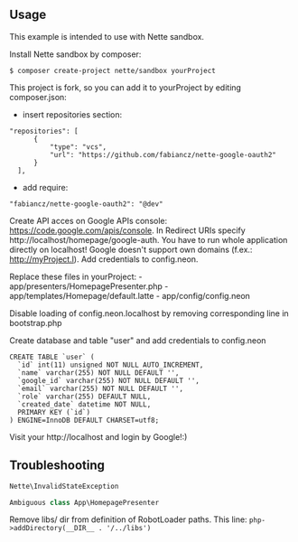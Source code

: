 ## Usage

This example is intended to use with Nette sandbox.

Install Nette sandbox by composer:

```
$ composer create-project nette/sandbox yourProject
```

This project is fork, so you can add it to yourProject by editing composer.json:
  - insert repositories section:

```neon
"repositories": [
      {
          "type": "vcs",
          "url": "https://github.com/fabiancz/nette-google-oauth2"
      }
  ],
```
  - add require:

```neon
"fabiancz/nette-google-oauth2": "@dev"
```

Create API acces on Google APIs console: https://code.google.com/apis/console. In Redirect URIs specify http://localhost/homepage/google-auth. You have to run whole application directly on localhost! Google doesn't support own domains (f.ex.: http://myProject.l). Add credentials to config.neon.

Replace these files in yourProject:
	- app/presenters/HomepagePresenter.php
	- app/templates/Homepage/default.latte
	- app/config/config.neon

Disable loading of config.neon.localhost by removing corresponding line in bootstrap.php

Create database and table "user" and add credentials to config.neon

```mysql
CREATE TABLE `user` (
  `id` int(11) unsigned NOT NULL AUTO_INCREMENT,
  `name` varchar(255) NOT NULL DEFAULT '',
  `google_id` varchar(255) NOT NULL DEFAULT '',
  `email` varchar(255) NOT NULL DEFAULT '',
  `role` varchar(255) DEFAULT NULL,
  `created_date` datetime NOT NULL,
  PRIMARY KEY (`id`)
) ENGINE=InnoDB DEFAULT CHARSET=utf8;
```

Visit your http://localhost and login by Google!:)

## Troubleshooting

```php
Nette\InvalidStateException

Ambiguous class App\HomepagePresenter
```

Remove libs/ dir from definition of RobotLoader paths. This line: ```php->addDirectory(__DIR__ . '/../libs')```